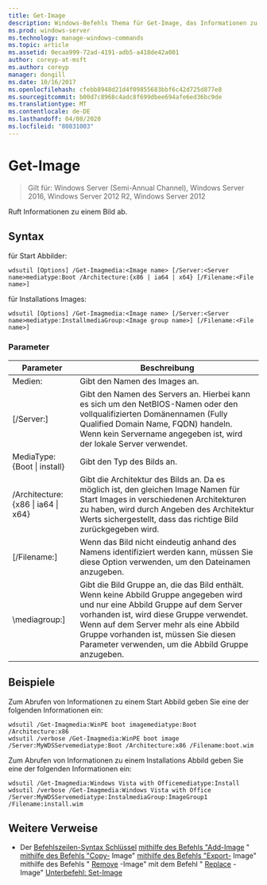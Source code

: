 ```yaml
---
title: Get-Image
description: Windows-Befehls Thema für Get-Image, das Informationen zu einem Bild abruft.
ms.prod: windows-server
ms.technology: manage-windows-commands
ms.topic: article
ms.assetid: 0ecaa999-72ad-4191-adb5-a418de42a001
author: coreyp-at-msft
ms.author: coreyp
manager: dongill
ms.date: 10/16/2017
ms.openlocfilehash: cfebb8948d21d4f09855683bbf6c42d725d877e8
ms.sourcegitcommit: b00d7c8968c4adc8f699dbee694afe6ed36bc9de
ms.translationtype: MT
ms.contentlocale: de-DE
ms.lasthandoff: 04/08/2020
ms.locfileid: "80831003"
---
```

# <a name="get-image"></a>Get-Image

>Gilt für: Windows Server (Semi-Annual Channel), Windows Server 2016, Windows Server 2012 R2, Windows Server 2012

Ruft Informationen zu einem Bild ab.

## <a name="syntax"></a>Syntax
für Start Abbilder:
```
wdsutil [Options] /Get-Imagmedia:<Image name> [/Server:<Server name>mediatype:Boot /Architecture:{x86 | ia64 | x64} [/Filename:<File name>]
```
für Installations Images:
```
wdsutil [Options] /Get-Imagmedia:<Image name> [/Server:<Server name>mediatype:InstallmediaGroup:<Image group name>] [/Filename:<File name>]
```
### <a name="parameters"></a>Parameter
|Parameter|Beschreibung|
|-------|--------|
Medien:<Image name>|Gibt den Namen des Images an.|
|[/Server:<Server name>]|Gibt den Namen des Servers an. Hierbei kann es sich um den NetBIOS-Namen oder den vollqualifizierten Domänennamen (Fully Qualified Domain Name, FQDN) handeln. Wenn kein Servername angegeben ist, wird der lokale Server verwendet.|
MediaType: {Boot &#124; install}|Gibt den Typ des Bilds an.|
|/Architecture: {x86 &#124; ia64 &#124; x64}|Gibt die Architektur des Bilds an. Da es möglich ist, den gleichen Image Namen für Start Images in verschiedenen Architekturen zu haben, wird durch Angeben des Architektur Werts sichergestellt, dass das richtige Bild zurückgegeben wird.|
|[/Filename:<File name>]|Wenn das Bild nicht eindeutig anhand des Namens identifiziert werden kann, müssen Sie diese Option verwenden, um den Dateinamen anzugeben.|
|\mediagroup:<Image group name>]|Gibt die Bild Gruppe an, die das Bild enthält. Wenn keine Abbild Gruppe angegeben wird und nur eine Abbild Gruppe auf dem Server vorhanden ist, wird diese Gruppe verwendet. Wenn auf dem Server mehr als eine Abbild Gruppe vorhanden ist, müssen Sie diesen Parameter verwenden, um die Abbild Gruppe anzugeben.|
## <a name="examples"></a><a name=BKMK_examples></a>Beispiele
Zum Abrufen von Informationen zu einem Start Abbild geben Sie eine der folgenden Informationen ein:
```
wdsutil /Get-Imagmedia:WinPE boot imagemediatype:Boot /Architecture:x86
wdsutil /verbose /Get-Imagmedia:WinPE boot image /Server:MyWDSServemediatype:Boot /Architecture:x86 /Filename:boot.wim
```
Zum Abrufen von Informationen zu einem Installations Abbild geben Sie eine der folgenden Informationen ein:
```
wdsutil /Get-Imagmedia:Windows Vista with Officemediatype:Install
wdsutil /verbose /Get-Imagmedia:Windows Vista with Office /Server:MyWDSServemediatype:InstalmediaGroup:ImageGroup1 /Filename:install.wim
```
## <a name="additional-references"></a>Weitere Verweise
- Der [Befehlszeilen-Syntax Schlüssel](command-line-syntax-key.md)
[mithilfe des Befehls "Add-Image](using-the-add-image-command.md) "
[mithilfe des Befehls "Copy-](using-the-copy-image-command.md) Image"
[mithilfe des Befehls "Export-](using-the-export-image-command.md) Image"
mithilfe des Befehls " [Remove](using-the-remove-image-command.md) -Image"
mit dem Befehl " [Replace](using-the-replace-image-command.md) -Image"
[Unterbefehl: Set-Image](subcommand-set-image.md)
